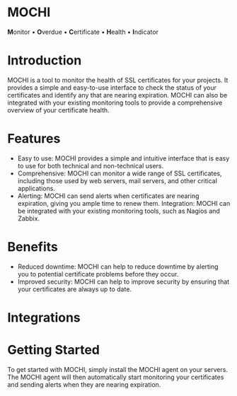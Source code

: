 # MOCHI

**M**onitor • **O**verdue • **C**ertificate • **H**ealth • **I**ndicator

# Introduction

MOCHI is a tool to monitor the health of SSL certificates for your projects. It provides a simple and easy-to-use interface to check the status of your certificates and identify any that are nearing expiration. MOCHI can also be integrated with your existing monitoring tools to provide a comprehensive overview of your certificate health.

# Features

- Easy to use: MOCHI provides a simple and intuitive interface that is easy to use for both technical and non-technical users.
- Comprehensive: MOCHI can monitor a wide range of SSL certificates, including those used by web servers, mail servers, and other critical applications.
- Alerting: MOCHI can send alerts when certificates are nearing expiration, giving you ample time to renew them.
Integration: MOCHI can be integrated with your existing monitoring tools, such as Nagios and Zabbix.

# Benefits

- Reduced downtime: MOCHI can help to reduce downtime by alerting you to potential certificate problems before they occur.
- Improved security: MOCHI can help to improve security by ensuring that your certificates are always up to date.

# Integrations

# Getting Started
To get started with MOCHI, simply install the MOCHI agent on your servers. The MOCHI agent will then automatically start monitoring your certificates and sending alerts when they are nearing expiration.